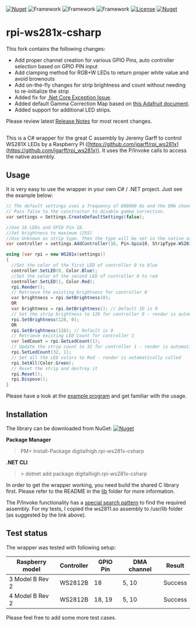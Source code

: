 [![Nuget](https://img.shields.io/nuget/v/digitalhigh.rpi-ws281x-csharp.svg?label=version&style=popout)](ReleaseNotes.md)
![Framework](https://img.shields.io/static/v1.svg?label=.NET&nbsp;Standard&message=v2.0&color=blue)
![Framework](https://img.shields.io/static/v1.svg?label=.NET&nbsp;Standard&message=v2.1&color=blue)
![Framework](https://img.shields.io/static/v1.svg?label=.NET&message=v5.0&color=blue)
[![License](https://img.shields.io/badge/License-BSD%202--Clause-orange.svg)](https://opensource.org/licenses/BSD-2-Clause)
[![Nuget](https://img.shields.io/nuget/dt/digitalhigh.rpi-ws281x-csharp.svg?color=brightgreen&style=popout)](https://www.nuget.org/packages/digitalhigh.rpi-ws281x-csharp/)

# rpi-ws281x-csharp

This fork contains the following changes:

* Add proper channel creation for various GPIO Pins, auto controller selection based on GPIO PIN input
* Add clamping method for RGB+W LEDs to return proper white value and avoid brownouts
* Add on-the-fly changes for strip brightness and count without needing to re-initialize the strip
* Added fix for [.Net Core Exception Issue](https://github.com/rpi-ws281x/rpi-ws281x-csharp/issues/2).
* Added default Gamma Correction Map based
  on [this Adafruit document](https://learn.adafruit.com/led-tricks-gamma-correction/the-issue).
* Added support for additional LED strips.

Please review latest [Release Notes](ReleaseNotes.md) for most recent changes.

##

This is a C# wrapper for the great C assembly by Jeremy Garff to control WS281X LEDs by a Raspberry
PI ([https://github.com/jgarff/rpi_ws281x](https://github.com/jgarff/rpi_ws281x)).
It uses the P/Invoke calls to access the native assembly.

## Usage

It is very easy to use the wrapper in your own C# / .NET project.
Just see the example below:

```csharp
// The default settings uses a frequency of 800000 Hz and the DMA channel 10, and enables gamma correction.
// Pass false to the constructor to disable gamma correction.
var settings = Settings.CreateDefaultSettings(false);

//Use 16 LEDs and GPIO Pin 18.
//Set brightness to maximum (255)
//Use Unknown as strip type. Then the type will be set in the native assembly.
var controller = settings.AddController(16, Pin.Gpio18, StripType.WS2812_STRIP, ControllerType.PWM0, 255, false)

using (var rpi = new WS281x(settings))
{
  //Set the color of the first LED of controller 0 to blue
  controller.SetLED(0, Color.Blue);
  //Set the color of the second LED of controller 0 to red
  controller.SetLED(1, Color.Red);
  rpi.Render();
  // Retrieve the existing brightness for controller 0
  var brightness = rpi.GetBrightness(0);
  OR
  var brightness = rpi.GetBrightness(); // Default ID is 0
  // Set the strip brightness to 128 for controller 0 - render is automatically called
  rpi.SetBrightness(128, 0);
  OR
  rpi.SetBrightness(128); // Default is 0
  // Retrieve existing LED Count for controller 1
  var ledCount = rpi.GetLedCount(1);
  // Update the strip count to 32 for controller 1 - render is automatically called
  rpi.SetLedCount(32, 1);
  // Set all the LED colors to Red - render is automatically called
  rpi.SetAll(Color.Green);
  // Reset the strip and destroy it
  rpi.Reset();
  rpi.Dispose();
}
```

Please have a look at the [example program](src/CoreTestApp/Program.cs) and get familiar with the usage.

## Installation

The library can be downloaded from
NuGet: [![Nuget](https://img.shields.io/nuget/v/digitalhigh.rpi-ws281x-csharp.svg?style=popout)](https://www.nuget.org/packages/digitalhigh.rpi-ws281x-csharp)

**Package Manager**
> PM\> Install-Package digitalhigh.rpi-ws281x-csharp

**.NET CLI**
> \> dotnet add package digitalhigh.rpi-ws281x-csharp


In order to get the wrapper working, you need build the shared C library first. Please refer to the
README in the [lib](lib) folder for more information.

The P/Invoke functionality has
a [special search pattern](http://www.mono-project.com/docs/advanced/pinvoke/#library-handling) to find the required
assembly.
For my tests, I copied the ws2811.so assembly to /usr/lib folder (as suggested by the link above).

## Test status

The wrapper was tested with following setup:

|Raspberry model | Controller | GPIO Pin | DMA channel | Result |
|-------------------|------------|----------|-------------|--------|
| 3 Model B Rev 2   | WS2812B    | 18       | 5, 10       | Success|
| 4 Model B Rev 2   | WS2812B    | 18, 19   | 5, 10       | Success|

Please feel free to add some more test cases.
